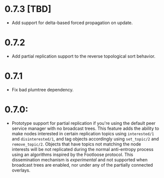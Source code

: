 # 0.7.3 [TBD]

* Add support for delta-based forced propagation on update.

# 0.7.2

* Add partial replication support to the reverse topological sort behavior.

# 0.7.1

* Fix bad plumtree dependency.

# 0.7.0:

* Prototype support for partial replication if you're using the default peer service manager with no broadcast trees.  This feature adds the ability to make nodes interested in certain replication topics using `interested/1` and `disinterested/1`, and tag objects accordingly using `set_topic/2` and `remove_topic/2`.  Objects that have topics not matching the node interests will be not replicated during the normal anti-entropy process using an algorithms inspired by the Footloose protocol.  This dissemination mechanism is *experimental* and not supported when broadcast trees are enabled, nor under any of the partially connected overlays.
